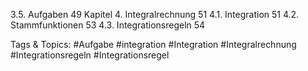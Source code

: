 3.5. Aufgaben 49
Kapitel 4. Integralrechnung 51
4.1. Integration 51
4.2. Stammfunktionen 53
4.3. Integrationsregeln 54

   Tags & Topics:
   #Aufgabe
   #integration
   #Integration
   #Integralrechnung
   #Integrationsregeln
   #Integrationsregel